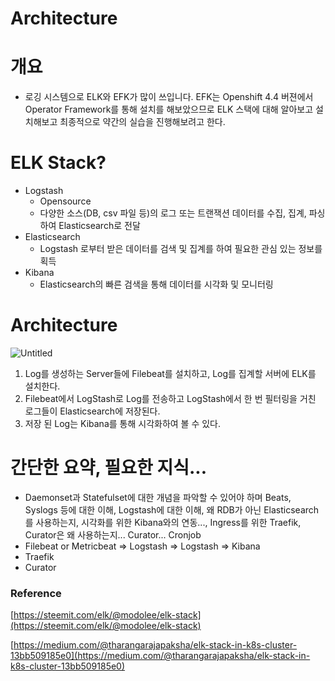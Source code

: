 # Architecture

# 개요

- 로깅 시스템으로 ELK와 EFK가 많이 쓰입니다. EFK는 Openshift 4.4 버젼에서 Operator Framework를 통해 설치를 해보았으므로 ELK 스택에 대해 알아보고 설치해보고 최종적으로 약간의 실습을 진행해보려고 한다.

# ELK Stack?

- Logstash
    - Opensource
    - 다양한 소스(DB, csv 파일 등)의 로그 또는 트랜잭션 데이터를 수집, 집계, 파싱하여 Elasticsearch로 전달
- Elasticsearch
    - Logstash 로부터 받은 데이터를 검색 및 집계를 하여 필요한 관심 있는 정보를 획득
- Kibana
    - Elasticsearch의 빠른 검색을 통해 데이터를 시각화 및 모니터링

# Architecture

![Untitled](https://user-images.githubusercontent.com/67780144/98467353-2ded0680-2218-11eb-9c2d-4dfa45a3234b.png)

1. Log를 생성하는 Server들에 Filebeat를 설치하고, Log를 집계할 서버에 ELK를 설치한다.
2. Filebeat에서 LogStash로 Log를 전송하고 LogStash에서 한 번 필터링을 거친 로그들이 Elasticsearch에 저장된다.
3. 저장 된 Log는 Kibana를 통해 시각화하여 볼 수 있다.

# 간단한 요약, 필요한 지식...

- Daemonset과 Statefulset에 대한 개념을 파악할 수 있어야 하며 Beats, Syslogs 등에 대한 이해, Logstash에 대한 이해, 왜 RDB가 아닌 Elasticsearch를 사용하는지, 시각화를 위한 Kibana와의 연동..., Ingress를 위한 Traefik, Curator은 왜 사용하는지... Curator... Cronjob
- Filebeat or Metricbeat ⇒ Logstash ⇒ Logstash ⇒ Kibana
- Traefik
- Curator



###  Reference

[https://steemit.com/elk/@modolee/elk-stack](https://steemit.com/elk/@modolee/elk-stack)

[https://medium.com/@tharangarajapaksha/elk-stack-in-k8s-cluster-13bb509185e0](https://medium.com/@tharangarajapaksha/elk-stack-in-k8s-cluster-13bb509185e0)